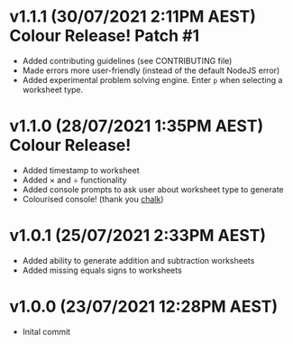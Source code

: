 <!-- @format -->
# v1.1.1 (30/07/2021 2:11PM AEST) Colour Release! Patch #1
- Added contributing guidelines (see CONTRIBUTING file)
- Made errors more user-friendly (instead of the default NodeJS error)
- Added experimental problem solving engine. Enter `p` when selecting a worksheet type.
# v1.1.0 (28/07/2021 1:35PM AEST) Colour Release!

- Added timestamp to worksheet
- Added × and ÷ functionality
- Added console prompts to ask user about worksheet type to generate
- Colourised console! (thank you [chalk](https://www.npmjs.com/package/chalk))

# v1.0.1 (25/07/2021 2:33PM AEST)

- Added ability to generate addition and subtraction worksheets
- Added missing equals signs to worksheets

# v1.0.0 (23/07/2021 12:28PM AEST)

- Inital commit
